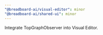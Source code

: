 ```yaml
---
"@breadboard-ai/visual-editor": minor
"@breadboard-ai/shared-ui": minor
---
```


Integrate TopGraphObserver into Visual Editor.
